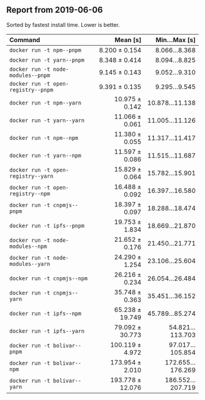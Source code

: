 ## Report from 2019-06-06

Sorted by fastest install time. Lower is better.


| Command | Mean [s] | Min…Max [s] |
|:---|---:|---:|
| `docker run -t npm--pnpm` | 8.200 ± 0.154 | 8.066…8.368 |
| `docker run -t yarn--pnpm` | 8.348 ± 0.414 | 8.094…8.825 |
| `docker run -t node-modules--pnpm` | 9.145 ± 0.143 | 9.052…9.310 |
| `docker run -t open-registry--pnpm` | 9.391 ± 0.135 | 9.295…9.545 |
| `docker run -t npm--yarn` | 10.975 ± 0.142 | 10.878…11.138 |
| `docker run -t yarn--yarn` | 11.066 ± 0.061 | 11.005…11.126 |
| `docker run -t npm--npm` | 11.380 ± 0.055 | 11.317…11.417 |
| `docker run -t yarn--npm` | 11.597 ± 0.086 | 11.515…11.687 |
| `docker run -t open-registry--yarn` | 15.829 ± 0.064 | 15.782…15.901 |
| `docker run -t open-registry--npm` | 16.488 ± 0.092 | 16.397…16.580 |
| `docker run -t cnpmjs--pnpm` | 18.397 ± 0.097 | 18.288…18.474 |
| `docker run -t ipfs--pnpm` | 19.753 ± 1.834 | 18.669…21.870 |
| `docker run -t node-modules--npm` | 21.652 ± 0.176 | 21.450…21.771 |
| `docker run -t node-modules--yarn` | 24.290 ± 1.254 | 23.106…25.604 |
| `docker run -t cnpmjs--npm` | 26.216 ± 0.234 | 26.054…26.484 |
| `docker run -t cnpmjs--yarn` | 35.748 ± 0.363 | 35.451…36.152 |
| `docker run -t ipfs--npm` | 65.238 ± 19.749 | 45.789…85.274 |
| `docker run -t ipfs--yarn` | 79.092 ± 30.773 | 54.821…113.703 |
| `docker run -t bolivar--pnpm` | 100.119 ± 4.972 | 97.017…105.854 |
| `docker run -t bolivar--npm` | 173.954 ± 2.010 | 172.655…176.269 |
| `docker run -t bolivar--yarn` | 193.778 ± 12.076 | 186.552…207.719 |
